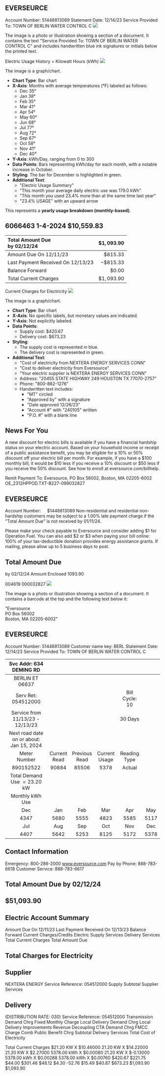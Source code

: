 ## EVERSEURCE

Account Number: 51448813089
Statement Date: 12/14/23
Service Provided To:
TOWN OF BERLIN WATER CONTROL C
![](images/img-0.jpeg)

The image is a photo or illustration showing a section of a document. It contains the text "Service Provided To: TOWN OF BERLIN WATER CONTROL C" and includes handwritten blue ink signatures or initials below the printed text.

Electric Usage History = Kilowatt Hours (kWh)
![](images/img-1.jpeg)

The image is a graph/chart.

- **Chart Type**: Bar chart
- **X-Axis**: Months with average temperatures (°F) labeled as follows:
  - Dec 35°
  - Jan 38°
  - Feb 35°
  - Mar 41°
  - Apr 54°
  - May 60°
  - Jun 68°
  - Jul 77°
  - Aug 72°
  - Sep 67°
  - Oct 58°
  - Nov 41°
  - Dec 40°
- **Y-Axis**: kWh/Day, ranging from 0 to 300
- **Data Points**: Bars representing kWh/day for each month, with a notable increase in October.
- **Styling**: The bar for December is highlighted in green.
- **Additional Text**:
  - "Electric Usage Summary"
  - "This month your average daily electric use was 179.0 kWh"
  - "This month you used 23.4% more than at the same time last year"
  - "23.4% USAGE" with an upward arrow

This represents a **yearly usage breakdown (monthly-based)**.

## 6066463 1-4-2024 \$10,559.83

| Total Amount Due <br> by $02 / 12 / 24$ | $\$ 1,093.90$ |
| :-- | --: |
| Amount Due On 12/11/23 | $\$ 815.33$ |
| Last Payment Received On 12/13/23 | $-\$ 815.33$ |
| Balance Forward | $\$ 0.00$ |
| Total Current Charges | $\$ 1,093.90$ |

Current Charges for Electricity
![](images/img-2.jpeg)

The image is a graph/chart.

- **Chart Type**: Bar chart
- **X-Axis**: No specific labels, but monetary values are indicated.
- **Y-Axis**: Not explicitly labeled.
- **Data Points**: 
  - Supply cost: $420.67
  - Delivery cost: $673.23
- **Styling**: 
  - The supply cost is represented in blue.
  - The delivery cost is represented in green.
- **Additional Text**:
  - "Cost of electricity from NEXTERA ENERGY SERVICES CONN"
  - "Cost to deliver electricity from Eversource"
  - "Your electric supplier is NEXTERA ENERGY SERVICES CONN"
  - Address: "20455 STATE HIGHWAY 249 HOUSTON TX 77070-2757"
  - Phone: "800-882-1276"
  - Handwritten text includes:
    - "MT" circled
    - "Approved by" with a signature
    - "Date approved 12/26/23"
    - "Account #" with "240105" written
    - "P.O. #" with a blank line

## News For You

A new discount for electric bills is available if you have a financial hardship status on your electric account. Based on your household income or receipt of a public assistance benefit, you may be eligible for a $10 \%$ or $50 \%$ discount off your electric bill per month. For example, if you have a $\$ 100$ monthly bill, it would be $\$ 10$ less if you receive a $10 \%$ discount or $\$ 50$ less if you receive the $50 \%$ discount. See how to enroll at eversource.com/billhelp.

Remit Payment To: Eversource, PO Box 56002, Boston, MA 02205-6002
OE_2312HPPOD.TXT-B227-099032827

## EVERSEURCE

Account Number: $\quad \$ 1448813089$
Non-residential and residential non-hardship customers may be subject to a $1.00 \%$ late payment charge if the "Total Amount Due" is not received by $01 / 11 / 24$.

Please make your check payable to Eversource and consider adding $\$ 1$ for Operation Fuel.
You can also add $\$ 2$ or $\$ 3$ when paying your bill online: $100 \%$ of your tax-deductible donation provides energy assistance grants. If mailing, please allow up to 5 business days to post.

## Total Amount Due

by $02 / 12 / 24$
Amount Enclosed
$1093.90$

004619 000032827
![](images/img-3.jpeg)

The image is a photo or illustration showing a section of a document. It contains a barcode at the top and the following text below it:

"Eversource  
PO Box 56002  
Boston, MA 02205-6002"

## EVERSEURCE

Account Number: 51448813089
Customer name key: BERL
Statement Date: 12/14/23
Service Provided To:
TOWN OF BERLIN WATER CONTROL C

| Svc Addr: 634 DEMING RD |  |  |  |  |  |
| :--: | :--: | :--: | :--: | :--: | :--: |
| BERLIN ET 06637 |  |  |  |  |  |
| Serv Ret: 054512000 |  |  |  | Bill Cycle: 10 |  |
| Service from 11/13/23 - 12/13/23 |  |  |  | 30 Days |  |
| Next road date on or about: Jan 15, 2024 |  |  |  |  |  |
| Meter <br> Number | Current <br> Read | Previous <br> Read | Current <br> Usage | Reading <br> Type |  |
| 890152522 | 90884 | 85506 | 5378 | Actual |  |
| Total Demand Use $=23.20$ kW |  |  |  |  |  |
| Monthly kWh Use |  |  |  |  |  |
| Dec | Jan | Feb | Mar | Apr | May | Jun |
| 4347 | 5680 | 5555 | 4823 | 5585 | 5117 | 4372 |
| Jul | Aug | Sep | Oct | Nov | Dec |  |
| 4407 | 5642 | 5253 | 8125 | 5172 | 5378 |  |

## Contact Information

Emergency: 800-286-2000
www.eversource.com
Pay by Phone: 888-783-6618
Customer Service: 888-783-6617

## Total Amount Due by 02/12/24

## $51,093.90

## Electric Account Summary

Amount Due On 12/11/23
Last Payment Received On 12/13/23
Balance Forward
Current Charges/Credits
Electric Supply Services
Delivery Services
Total Current Charges
Total Amount Due

## Total Charges for Electricity

## Supplier

NEXTERA ENERGY
Service Reference: 054512000
Supply
Subtotal Supplier Services

## Delivery

(DISTRIBUTION RATE: 030)
Service Reference: 054512000
Transmission Demand Chrg
Fixed Monthly Charge
Local Delivery Demand Chrg
Local Delivery Improvements
Revenue Decoupling
CTA Demand Chrg
FMCC Charge
Comb Public Benefit Chrg
Subtotal Delivery Services
Total Cost of Electricity

Total Current Charges
$21.20 KW X \$10.46000
21.20 KW X \$14.22000
21.20 KW X \$2.27000
5378.00 kWh X \$0.00080
21.20 KW X \$-0.13000
5378.00 kWh X \$0.00288
5378.00 kWh X \$0.00760
\$420.67
\$221.75
\$44.00
\$301.46
\$48.12
\$4.30
-52.76
\$15.49
\$40.87
\$673.23
\$1,093.90
\$1,093.90
